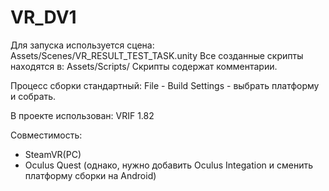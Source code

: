# VR_DV1

Для запуска используется сцена: Assets/Scenes/VR_RESULT_TEST_TASK.unity
Все созданные скрипты находятся в: Assets/Scripts/
Скрипты содержат комментарии.

Процесс сборки стандартный: File - Build Settings - выбрать платформу и собрать.

В проекте использован: VRIF 1.82

Совместимость:
- SteamVR(PC)
- Oculus Quest (однако, нужно добавить Oculus Integation и сменить платформу сборки на Android)
